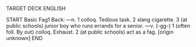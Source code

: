 TARGET DECK
ENGLISH

START
Basic
Fag1
Back: —n. 1 colloq. Tedious task. 2 slang cigarette. 3 (at public schools) junior boy who runs errands for a senior. —v. (-gg-) 1 (often foll. By out) colloq. Exhaust. 2 (at public schools) act as a fag. [origin unknown]
END
